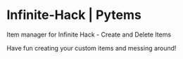 # Infinite-Hack | Pytems
Item manager for Infinite Hack - Create and Delete Items

Have fun creating your custom items and messing around!
